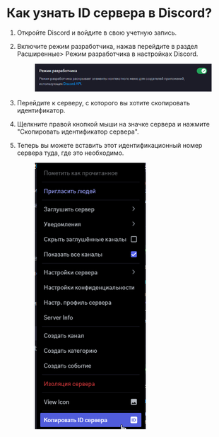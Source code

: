 # Как узнать ID сервера в Discord?

1. Откройте Discord и войдите в свою учетную запись.
2.  Включите режим разработчика, нажав перейдите в раздел Расширенные> Режим разработчика в настройках Discord.&#x20;

    <figure><img src="../.gitbook/assets/image (17).png" alt=""><figcaption></figcaption></figure>
3. Перейдите к серверу, с которого вы хотите скопировать идентификатор.
4. Щелкните правой кнопкой мыши на значке сервера и нажмите "Скопировать идентификатор сервера".
5.  Теперь вы можете вставить этот идентификационный номер сервера туда, где это необходимо.

    <figure><img src="../.gitbook/assets/image (18).png" alt=""><figcaption></figcaption></figure>

